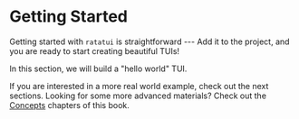 # Getting Started

Getting started with `ratatui` is straightforward --- Add it to the project, and you are ready to start creating beautiful TUIs!

In this section, we will build a "hello world" TUI.

If you are interested in a more real world example, check out the next sections.
Looking for some more advanced materials? Check out the [Concepts](./../concepts/README.md) chapters of this book.
